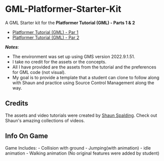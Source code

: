 # GML-Platformer-Starter-Kit

A GML Starter kit for the **Platformer Tutorial (GML) - Parts 1 & 2**  

* [Platformer Tutorial (GML) - Par 1](https://youtu.be/2z4981CxFkw)
* [Platformer Tutorial (GML) - Par 2](https://youtu.be/CUFm5DZm-A8)

***Notes***: 

* The environment was set up using GMS version 2022.9.1.51. 
* I take no credit for the assets or the concepts.
* All I have provided are the assets from the tutorial and the preferences for GML code (not visual).
* My goal is to provide a template that a student can clone to follow along with Shaun and practice using Source Control Management along the way.

## Credits
The assets and video tutorials were created by [Shaun Spalding](https://www.youtube.com/c/ShaunSpalding).
Check out Shaun's amazing collections of videos.

## Info On Game

Game Includes:
    - Collision with ground
    - Jumping(with animation)
    - idle animation
    - Walking animation
(No original features were added by student)